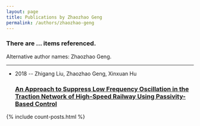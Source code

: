 ```yaml
---
layout: page
title: Publications by Zhaozhao Geng
permalink: /authors/zhaozhao-geng
---
```


<h3 id="number-posts">There are ... items referenced.</h3>
<p id='info-authors'>Alternative author names: Zhaozhao Geng.</p>
<hr />
<ul class="post-list">
<li><span class='post-meta'>2018 -- Zhigang Liu, Zhaozhao Geng, Xinxuan Hu</span><h3><a class='post-link' href="{{ site.baseurl }}/an-approach-to-suppress-low-frequency-oscillation-in-the-traction-network-of-high-speed-railway-using-passivity-based-control">An Approach to Suppress Low Frequency Oscillation in the Traction Network of High-Speed Railway Using Passivity-Based Control</a></h3></li>

</ul>
{% include count-posts.html %}
